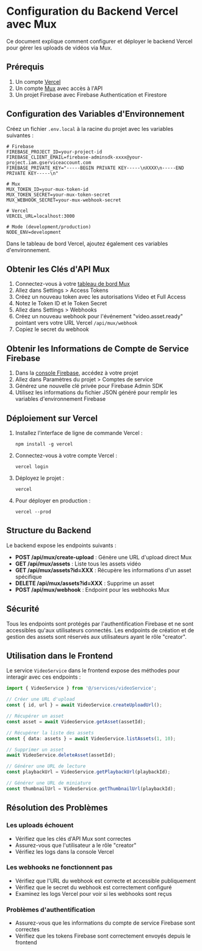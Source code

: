 # Configuration du Backend Vercel avec Mux

Ce document explique comment configurer et déployer le backend Vercel pour gérer les uploads de vidéos via Mux.

## Prérequis

1. Un compte [Vercel](https://vercel.com)
2. Un compte [Mux](https://mux.com) avec accès à l'API
3. Un projet Firebase avec Firebase Authentication et Firestore

## Configuration des Variables d'Environnement

Créez un fichier `.env.local` à la racine du projet avec les variables suivantes :

```
# Firebase
FIREBASE_PROJECT_ID=your-project-id
FIREBASE_CLIENT_EMAIL=firebase-adminsdk-xxxx@your-project.iam.gserviceaccount.com
FIREBASE_PRIVATE_KEY="-----BEGIN PRIVATE KEY-----\nXXXX\n-----END PRIVATE KEY-----\n"

# Mux
MUX_TOKEN_ID=your-mux-token-id
MUX_TOKEN_SECRET=your-mux-token-secret
MUX_WEBHOOK_SECRET=your-mux-webhook-secret

# Vercel
VERCEL_URL=localhost:3000

# Mode (development/production)
NODE_ENV=development
```

Dans le tableau de bord Vercel, ajoutez également ces variables d'environnement.

## Obtenir les Clés d'API Mux

1. Connectez-vous à votre [tableau de bord Mux](https://dashboard.mux.com)
2. Allez dans Settings > Access Tokens
3. Créez un nouveau token avec les autorisations Video et Full Access
4. Notez le Token ID et le Token Secret
5. Allez dans Settings > Webhooks
6. Créez un nouveau webhook pour l'événement "video.asset.ready" pointant vers votre URL Vercel `/api/mux/webhook`
7. Copiez le secret du webhook

## Obtenir les Informations de Compte de Service Firebase

1. Dans la [console Firebase](https://console.firebase.google.com), accédez à votre projet
2. Allez dans Paramètres du projet > Comptes de service
3. Générez une nouvelle clé privée pour Firebase Admin SDK
4. Utilisez les informations du fichier JSON généré pour remplir les variables d'environnement Firebase

## Déploiement sur Vercel

1. Installez l'interface de ligne de commande Vercel :
   ```
   npm install -g vercel
   ```

2. Connectez-vous à votre compte Vercel :
   ```
   vercel login
   ```

3. Déployez le projet :
   ```
   vercel
   ```

4. Pour déployer en production :
   ```
   vercel --prod
   ```

## Structure du Backend

Le backend expose les endpoints suivants :

- **POST /api/mux/create-upload** : Génère une URL d'upload direct Mux
- **GET /api/mux/assets** : Liste tous les assets vidéo
- **GET /api/mux/assets?id=XXX** : Récupère les informations d'un asset spécifique
- **DELETE /api/mux/assets?id=XXX** : Supprime un asset
- **POST /api/mux/webhook** : Endpoint pour les webhooks Mux

## Sécurité

Tous les endpoints sont protégés par l'authentification Firebase et ne sont accessibles qu'aux utilisateurs connectés. 
Les endpoints de création et de gestion des assets sont réservés aux utilisateurs ayant le rôle "creator".

## Utilisation dans le Frontend

Le service `VideoService` dans le frontend expose des méthodes pour interagir avec ces endpoints :

```typescript
import { VideoService } from '@/services/videoService';

// Créer une URL d'upload
const { id, url } = await VideoService.createUploadUrl();

// Récupérer un asset
const asset = await VideoService.getAsset(assetId);

// Récupérer la liste des assets
const { data: assets } = await VideoService.listAssets(1, 10);

// Supprimer un asset
await VideoService.deleteAsset(assetId);

// Générer une URL de lecture
const playbackUrl = VideoService.getPlaybackUrl(playbackId);

// Générer une URL de miniature
const thumbnailUrl = VideoService.getThumbnailUrl(playbackId);
```

## Résolution des Problèmes

### Les uploads échouent
- Vérifiez que les clés d'API Mux sont correctes
- Assurez-vous que l'utilisateur a le rôle "creator"
- Vérifiez les logs dans la console Vercel

### Les webhooks ne fonctionnent pas
- Vérifiez que l'URL du webhook est correcte et accessible publiquement
- Vérifiez que le secret du webhook est correctement configuré
- Examinez les logs Vercel pour voir si les webhooks sont reçus

### Problèmes d'authentification
- Assurez-vous que les informations du compte de service Firebase sont correctes
- Vérifiez que les tokens Firebase sont correctement envoyés depuis le frontend 